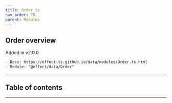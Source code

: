 ```yaml
---
title: Order.ts
nav_order: 78
parent: Modules
---
```


## Order overview

Added in v2.0.0

```md
- Docs: https://effect-ts.github.io/data/modules/Order.ts.html
- Module: "@effect/data/Order"
```

---

<h2 class="text-delta">Table of contents</h2>

---
